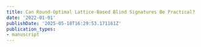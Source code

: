```yaml
---
title: Can Round-Optimal Lattice-Based Blind Signatures Be Practical?
date: '2022-01-01'
publishDate: '2025-05-18T16:29:53.171161Z'
publication_types:
- manuscript
---
```

